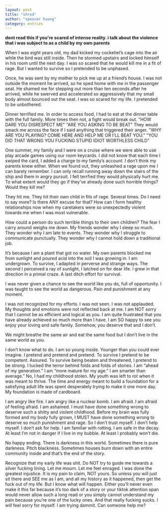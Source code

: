 ```yaml
---
layout: post
title: "shred"
author: "spencer huang"
category: entries
---
```


**dont read this if you're scared of intense reality. i talk about the violence that i was subject to as a child by my own parents**

When I was eight years old, my dad kicked my cocketiel’s cage into the air while the bird was still inside. Then he stormed upstairs and locked himself in his room until the next day. I was so scared that he would kill me in a fit of rage. But I wanted to survive so I pretended to be unphased. 

Once, he was sent by my mother to pick me up at a friend’s house. I was not outside the moment he arrived, so he sped home with me in the passenger seat. He shamed me for stepping out more than ten seconds after he arrived, while he swerved and accelerated so aggressively that my small body almost bounced out the seat. I was so scared for my life. I pretended to be unbothered. 

Dinner terrified me. In order to access food, I had to eat at the dinner table with the full family. More times then not, a fight would break out. "HOW DARE YOU DISRESPECT ME" "ARE YOU ASKING TO BE BEAT" They would smack me across the face if I said anything that triggered their anger. "WHY ARE YOU PLAYING? COME HERE AND HELP ME OR I'LL BEAT YOU." "YOU DID THAT WRONG YOU FUCKING STUPID IDIOT WORTHLESS CHILD"

One summer, my family and I were on a cruise where we were able to use play arcade games using our room keycards. I did not know that each time I swiped the card, I added a charge to my family’s account. I don’t think my parents knew either. When we found out, they unleashed a rage upon me I can barely remember. I can only recall running away down the stairs of the ship and them in angry pursuit. I felt terrfied they would physically hurt me. To what extent would they go if they’ve already done such horrible things? Would they kill me? 

They hit me. They hit their own child in fits of rage. Several times. Do I need to say more? Is there ANY excuse for that? How can I form healthy relationships now when my caretakers were so unexpectedly violent towards me when I was most vulnerable. 

How could a person do such terrible things to their own children? The fear I carry around weighs me down. My friends wonder why I sleep so much. They wonder why I am late to events. They wonder why I struggle to communicate punctually. They wonder why I cannot hold down a traditional job.

It’s because I am a plant that got no water. My own parents blocked me from sunlight and poured acid into the soil I was growing in. I am undergrown. To survive, I adapted in perverse and strange ways. The second I perceived a ray of sunlight, I latched on for dear life. I grew in that direction in a primal craze. A last ditch effort for survival. 

I was never given a chance to see the world like you do, full of opportunity. I was taught to see the world as dangerous. Pain and punishment at any moment. 

I was not recognized for my efforts. I was not seen. I was not applauded. My thoughts and emotions were not reflected back at me. I am NOT sorry that I cannot be as efficient and logical as you. I am quite frustrated that you have already achieved so much more than I have. I am SO happy to see you enjoy your loving and safe family. Somehow, you deserve that and I don’t.  

We might breathe the same air and eat the same food but I don’t live in the same world as you. 

I don’t know what to do. I am so young inside. Younger than you could ever imagine. I pretend and pretend and pretend. To survive I pretend to be competent. Assured. To survive being beaten and threatened, I pretend to be strong. I tucked the terror behind folds and folds of stories. I am “ahead of my generation.” I am “more mature for my age.” I am smarter than average.” No, I had my childhood stolen. My youth was left to rot when it was meant to thrive. The time and energy meant to build a foundation for a satisfying adult life was spent desperately trying to make it one more day. My foundation is made of cardboard. 

I am angry like fire. I am angry like a nuclear bomb. I am afraid. I am afraid of feeling afraid. I am ashamed. I must have done something wrong to deserve such a shitty and violent childhood. Before my brain was fully formed and my body fully grown, I MUST have done something wrong to deserve so much punishment and rage. So I don’t trust myself. I don’t help myself. I don’t ask for help. I am familiar with rotting. I am safe in the decay. At least I’m not in danger if I live in my bubble. At least I probably won’t die.

No happy ending. There is darkness in this world. Sometimes there is pure darkness. Pitch blackness. Sometimes houses burn down with an entire community inside and that’s the end of the story. 

Recognize that my early life was shit. Do NOT try to guide me towards a silver fucking lining. Let me mourn. Let me feel enraged. I was done the greatest injustice. It is my pain to claim, NOT yours. So unless you will just sit there and SEE me as I am, and all my history as it happened, then get the fuck out of my life. But I know what will happen. Either you’ll never even make it this far because it’s too dark of a story or your tiktok attention span would never allow such a long read or you simply cannot understand my pain because you’re one of the lucky ones. And that really fucking sucks. I will feel sorry for myself. I am trying dammit. Can someone help me? 
